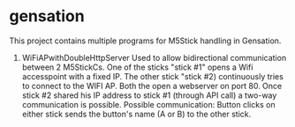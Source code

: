 # gensation

This project contains multiple programs for M5Stick handling in Gensation.

1) WiFiAPwithDoubleHttpServer
Used to allow bidirectional communication between 2 M5StickCs.
One of the sticks "stick #1" opens a Wifi accesspoint with a fixed IP. The other stick "stick #2) continuously tries to connect to the WIFI AP.
Both the open a webserver on port 80.
Once stick #2 shared his IP address to stick #1 (through API call) a two-way communication is possible.
Possible communication: Button clicks on either stick sends the button's name (A or B) to the other stick.